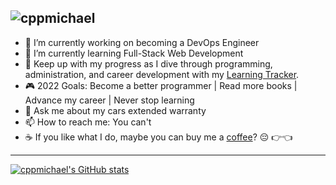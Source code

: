 ### 
![cppmichael](https://user-images.githubusercontent.com/75401074/178847372-8f552224-f08f-4178-b937-4fc64276510b.png)
---
- 🔭 I’m currently working on becoming a DevOps Engineer
- 🌱 I’m currently learning Full-Stack Web Development 
- 📓 Keep up with my progress as I dive through programming, administration, and career development with my [Learning Tracker](https://github.com/cppmichael/Learning-Tracker).
- 🎮 2022 Goals: Become a better programmer | Read more books | Advance my career | Never stop learning
- 💬 Ask me about my cars extended warranty
- 📫 How to reach me: You can't
- ☕ If you like what I do, maybe you can buy me a [coffee](https://www.buymeacoffee.com/n3tbi0s420)? 😔 👉👈
---
[![cppmichael's GitHub stats](https://github-readme-stats.vercel.app/api?username=cppmichael&show_icons=true&theme=synthwave)](https://github.com/anuraghazra/github-readme-stats)


